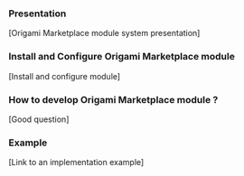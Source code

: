 ### Presentation

[Origami Marketplace module system presentation]

### Install and Configure Origami Marketplace module

[Install and configure module]

### How to develop Origami Marketplace module ?

[Good question]

### Example

[Link to an implementation example]
